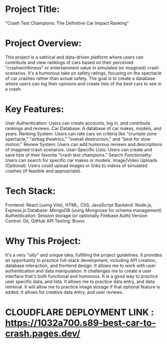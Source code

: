 # Project Title: 
"Crash Test Champions: The Definitive Car Impact Ranking"

# Project Overview:
 This project is a satirical and data-driven platform where users can contribute and view rankings of cars based on their perceived "crashworthiness" or entertainment value in simulated (or imagined) crash scenarios. It's a humorous take on safety ratings, focusing on the spectacle of car crashes rather than actual safety. The goal is to create a database where users can log their opinions and create lists of the best cars to see in a crash.

# Key Features:
User Authentication: Users can create accounts, log in, and contribute rankings and reviews.
Car Database: A database of car makes, models, and years.
Ranking System: Users can rate cars on criteria like "crumple zone spectacle," "airbag theatrics," "overall destruction," and "best for slow motion."
Review System: Users can add humorous reviews and descriptions of imagined crash scenarios.
User-Specific Lists: Users can create and save lists of their favorite "crash test champions."
Search Functionality: Users can search for specific car makes or models.
Image/Video Uploads (Optional): Users could upload images or links to videos of simulated crashes (if feasible and appropriate).

# Tech Stack:
Frontend: React (using Vite), HTML, CSS, JavaScript
Backend: Node.js, Express.js
Database: MongoDB (using Mongoose for schema management)
Authentication: Session storage (or optionally Firebase Auth)
Version Control: Git, GitHub
API Testing: Bruno

# Why This Project:
It's a very "silly" and unique idea, fulfilling the project guidelines.
It provides an opportunity to practice full-stack development, including API creation, database interaction, and frontend design.
It allows me to work with user authentication and data manipulation.
It challenges me to create a user interface that's both functional and humorous.
It is a good way to practice user specific data, and lists.
It allows me to practice data entry, and data retreival.
It will allow me to practice image storage if that optional feature is added.
It allows for creative data entry, and user reviews.




# CLOUDFLARE DEPLOYMENT LINK : https://1032a700.s89-best-car-to-crash.pages.dev/